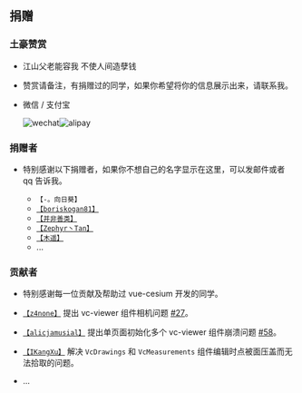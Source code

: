 <!--
 * @Author: zouyaoji@https://github.com/zouyaoji
 * @Date: 2021-07-13 09:06:45
 * @LastEditTime: 2021-12-28 21:40:02
 * @LastEditors: zouyaoji
 * @Description:
 * @FilePath: \vue-cesium@next\website\docs\zh-CN\donations.md
-->
<!--
 * @Author: zouyaoji@https://github.com/zouyaoji
 * @Date: 2021-07-13 09:06:45
 * @LastEditTime: 2021-09-03 16:05:23
 * @LastEditors: zouyaoji
 * @Description:
 * @FilePath: \vue-cesium@next\website\docs\zh-CN\donations.md
-->

## 捐赠

### 土豪赞赏

- 江山父老能容我 不使人间造孽钱
- 赞赏请备注，有捐赠过的同学，如果你希望将你的信息展示出来，请联系我。
- 微信 / 支付宝

  <div style="display: flex">
    <img alt="wechat" title="wechat" src="https://zouyaoji.top/vue-cesium/images/wechat.png">
    <img alt="alipay" title="alipay" src="https://zouyaoji.top/vue-cesium/images/alipay.png">
  </div>

### 捐赠者

- 特别感谢以下捐赠者，如果你不想自己的名字显示在这里，可以发邮件或者 qq 告诉我。

  - `【-。向日葵】`
  - [`【boriskogan81】`](https://github.com/boriskogan81)
  - [`【并非善类】`](https://www.cnblogs.com/JinXinYuan)
  - [`【Zephyr丶Tan】`](https://github.com/ZephyrTan)
  - [`【木遥】`](https://github.com/muyao1987)
  - ...

### 贡献者

- 特别感谢每一位贡献及帮助过 vue-cesium 开发的同学。

- [`【z4none】`](https://github.com/z4none) 提出 vc-viewer 组件相机问题 [#27](https://github.com/zouyaoji/vue-cesium/issues/27)。
- [`【alicjamusial】`](https://github.com/alicjamusial) 提出单页面初始化多个 vc-viewer 组件崩溃问题 [#58](https://github.com/zouyaoji/vue-cesium/issues/58)。
- [`【IKangXu】`](https://github.com/IKangXu) 解决 `VcDrawings` 和 `VcMeasurements` 组件编辑时点被面压盖而无法拾取的问题。
- ...
